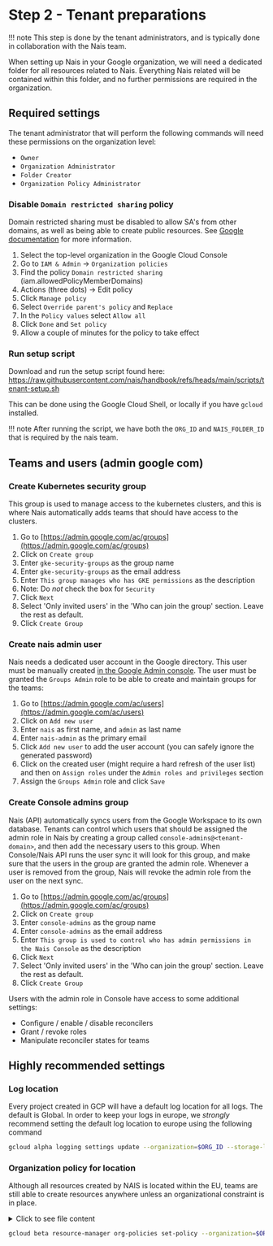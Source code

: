 # Step 2 - Tenant preparations

!!! note
    This step is done by the tenant administrators, and is typically done in collaboration with the Nais team.
    

When setting up Nais in your Google organization, we will need a dedicated folder for all resources related to Nais. Everything Nais related will be contained within this folder, and no further permissions are required in the organization.

## Required settings

The tenant administrator that will perform the following commands will need these permissions on the organization level: 

- `Owner`
- `Organization Administrator`
- `Folder Creator`
- `Organization Policy Administrator`

### Disable `Domain restricted sharing` policy

Domain restricted sharing must be disabled to allow SA's from other domains, as well as being able to create public resources. See [Google documentation](https://cloud.google.com/resource-manager/docs/organization-policy/restricting-domains#configure-exceptions) for more information.

1. Select the top-level organization in the Google Cloud Console
1. Go to `IAM & Admin` -> `Organization policies`
1. Find the policy `Domain restricted sharing` (iam.allowedPolicyMemberDomains)
1. Actions (three dots) -> Edit policy
1. Click `Manage policy`
1. Select `Override parent's policy` and `Replace`
1. In the `Policy values` select `Allow all`
1. Click `Done` and `Set policy`
1. Allow a couple of minutes for the policy to take effect

### Run setup script

Download and run the setup script found here: https://raw.githubusercontent.com/nais/handbook/refs/heads/main/scripts/tenant-setup.sh

This can be done using the Google Cloud Shell, or locally if you have `gcloud` installed.

!!! note
    After running the script, we have both the `ORG_ID` and `NAIS_FOLDER_ID` that is required by the nais team.

## Teams and users (admin google com)

### Create Kubernetes security group

This group is used to manage access to the kubernetes clusters, and this is where Nais automatically adds teams that should have access to the clusters.

1. Go to [https://admin.google.com/ac/groups](https://admin.google.com/ac/groups)
1. Click on `Create group`
1. Enter `gke-security-groups` as the group name
1. Enter `gke-security-groups` as the email address
1. Enter `This group manages who has GKE permissions` as the description
1. Note: Do *not* check the box for `Security`
1. Click `Next`
1. Select 'Only invited users' in the 'Who can join the group' section. Leave the rest as default.
1. Click `Create Group`

### Create nais admin user

Nais needs a dedicated user account in the Google directory. This user must be manually created [in the Google Admin console](https://admin.google.com/ac/users). The user must be granted the `Groups Admin` role to be able to create and maintain groups for the teams:

1. Go to [https://admin.google.com/ac/users](https://admin.google.com/ac/users)
1. Click on `Add new user`
1. Enter `nais` as first name, and `admin` as last name
1. Enter `nais-admin` as the primary email
1. Click `Add new user` to add the user account (you can safely ignore the generated password)
1. Click on the created user (might require a hard refresh of the user list) and then on `Assign roles` under the `Admin roles and privileges` section
1. Assign the `Groups Admin` role and click `Save`

### Create Console admins group

Nais (API) automatically syncs users from the Google Workspace to its own database. Tenants can control which users that should be assigned the admin role in Nais by creating a group called `console-admins@<tenant-domain>`, and then add the necessary users to this group. When Console/Nais API runs the user sync it will look for this group, and make sure that the users in the group are granted the admin role.
Whenever a user is removed from the group, Nais will revoke the admin role from the user on the next sync.

1. Go to [https://admin.google.com/ac/groups](https://admin.google.com/ac/groups)
1. Click on `Create group`
1. Enter `console-admins` as the group name
1. Enter `console-admins` as the email address
1. Enter `This group is used to control who has admin permissions in the Nais Console` as the description
1. Click `Next`
1. Select 'Only invited users' in the 'Who can join the group' section. Leave the rest as default.
1. Click `Create Group`

Users with the admin role in Console have access to some additional settings:

- Configure / enable / disable reconcilers
- Grant / revoke roles
- Manipulate reconciler states for teams

## Highly recommended settings

### Log location

Every project created in GCP will have a default log location for all logs. The default is Global.
In order to keep your logs in europe, we _strongly_ recommend setting the default log location to europe using the following command

```bash
gcloud alpha logging settings update --organization=$ORG_ID --storage-location=europe-north1
```

### Organization policy for location

Although all resources created by NAIS is located within the EU, teams are still able to create resources anywhere unless an organizational constraint is in place.

<details>
<summary>Click to see file content</summary>
``` yaml
constraint: constraints/gcp.resourceLocations
etag: BwVUSr8Q7Ng=
listPolicy:
  allowedValues:
  - in:eu-locations
```
</details>

```bash
gcloud beta resource-manager org-policies set-policy --organization=$ORG_ID <file name>.yaml
```
